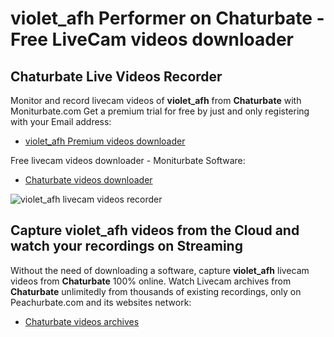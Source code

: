 # violet_afh Performer on Chaturbate - Free LiveCam videos downloader

## Chaturbate Live Videos Recorder

Monitor and record livecam videos of **violet_afh** from **Chaturbate** with Moniturbate.com
Get a premium trial for free by just and only registering with your Email address:
* [violet_afh Premium videos downloader](https://moniturbate.com/request-demo-licence-key.html)

Free livecam videos downloader - Moniturbate Software:
* [Chaturbate videos downloader](https://moniturbate.com/moniturbate-download-software.html)

![violet_afh livecam videos recorder](https://peachurnet.com/templates/moniturbate-software.png)


## Capture violet_afh videos from the Cloud and watch your recordings on Streaming

Without the need of downloading a software, capture **violet_afh** livecam videos from **Chaturbate** 100% online.
Watch Livecam archives from **Chaturbate** unlimitedly from thousands of existing recordings, only on Peachurbate.com and its websites network:
* [Chaturbate videos archives](https://peachurnet.com/)